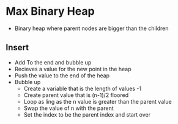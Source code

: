 # Max Binary Heap

- Binary heap where parent nodes are bigger than the children

## Insert

- Add To the end and bubble up
- Recieves a value for the new point in the heap
- Push the value to the end of the heap
- Bubble up
  - Create a variable that is the length of values -1
  - Create parent value that is (n-1)/2 floored
  - Loop as ling as the n value is greater than the parent value
  - Swap the value of n with the parent
  - Set the index to be the parent index and start over
